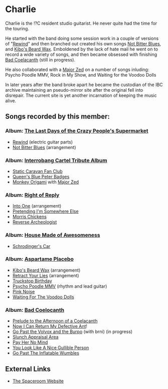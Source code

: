 # Charlie

Charlie is the !?C resident studio guitarist. He never quite had the time for the touring. 

He started with the band doing some session work in a couple of versions of "[Rewind](/rewind)" and then branched out created his own songs [Not Bitter Blues](/not-bitter-blues), and [Kibo's Beard Wax](/kibos-beard-wax).  Emboldened by the lack of hate mail he went on to record a wide variety of songs, and then became obsessed with finishing [Bad Coelacanth](/bad-coelacanth)  (still in progress).

He also collaborated with a [Major Zed](major-zed) on a number of songs inluding:
Psycho Poodle MMV, Rock in My Show, and Waiting for the Voodoo Dolls

In later years after the band broke apart he became the custodian of the IBC archive maintaining an pseudo-mirror site after the original fell into disrepair.  The current site is yet another incarnation of keeping the music alive.

## Songs recorded by this member:

### Album: [The Last Days of the Crazy People's Supermarket](/the-last-days-of-the-crazy-peoples-supermarket)
* [Rewind](/rewind) (electric guitar parts)
* [Not Bitter Blues](/not-bitter-blues) (arrangement)

### Album: [Interrobang Cartel Tribute Album](/interrobang-cartel-tribute-album)
* [Static Caravan Fan Club](/static-caravan-fan-club)
* [Queen's Blue Peter Badges](/queens-blue-peter-badges)
* [Monkey Origami](/monkey-origami) with [Major Zed](/major-zed)

### Album: [Right of Reply](/right-of-reply)
* [Into One](/into-one) (arrangement)
* [Pretending I'm Somewhere Else](/pretenting-im-somewhere-else)
* [Morris Chickens](/morris-chickens)
* [Reverse Archeologist](/reverse-ar/gist)

### Album:  [House Made of Awesomeness](/house-made-of-awesomeness)
* [Schrodinger's Car](/schrodingers-car)

### Album:  [Aspartame Placebo](/aspartame-placebo)
* [Kibo's Beard Wax](/kibos-beard-wax) (arrangement) 
* [Retract Your Lies](/retract-your-lies) (arrangement) 
* [Truckstop Birthday](/truckstop-birthday)
* [Psycho Poodle MMV](/psycho-poodle-mmv) (rhythm and lead guitar)
* [Pink Noise](/pink-noise)
* [Waiting For The Voodoo Dolls](/waiting-for-the-voodoo-dolls) 

### Album: [Bad Coelocanth](/bad-coelocanth)
* [Prelude to the Afternoon of a Coelacanth](/prelude-to-the-afternoon-of-a-coelacanth) 
* [Now I Can Return My Defective Ant](/now-i-can-return-my-defective-ant)! 
* [Go Past the Volvox and the Burpo](/go-past-the-volvox-and-the-burpo) (with brni) (in progress) 
* [Slunch Appraisal Area](/slunch-appraisal-area)
* [Pay Her No Mind](/pay-her-no-mind)
* [You Look Like A Nice Gullible Person](/you-look-like-a-nice-gullible-person)
* [Go Past The Inflatable Wumbles](/go-past-the-inflatable-wumbles)

## External Links

 * [The Spaceroom Website](http://www.spaceroom.org)



